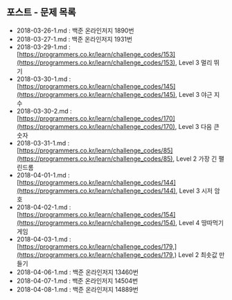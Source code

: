 ## 포스트 - 문제 목록

- 2018-03-26-1.md : 백준 온라인저지 1890번
- 2018-03-27-1.md : 백준 온라인저지 1931번
- 2018-03-29-1.md : [https://programmers.co.kr/learn/challenge_codes/153](https://programmers.co.kr/learn/challenge_codes/153), Level 3 멀리 뛰기
- 2018-03-30-1.md : [https://programmers.co.kr/learn/challenge_codes/145](https://programmers.co.kr/learn/challenge_codes/145), Level 3 야근 지수
- 2018-03-30-2.md : [https://programmers.co.kr/learn/challenge_codes/170](https://programmers.co.kr/learn/challenge_codes/170), Level 3 다음 큰 숫자
- 2018-03-31-1.md : [https://programmers.co.kr/learn/challenge_codes/85](https://programmers.co.kr/learn/challenge_codes/85), Level 2 가장 긴 팰린드롬
- 2018-04-01-1.md : [https://programmers.co.kr/learn/challenge_codes/144](https://programmers.co.kr/learn/challenge_codes/144), Level 3 시저 암호
- 2018-04-02-1.md : [https://programmers.co.kr/learn/challenge_codes/154](https://programmers.co.kr/learn/challenge_codes/154), Level 4 땅따먹기 게임
- 2018-04-03-1.md : [https://programmers.co.kr/learn/challenge_codes/179,](https://programmers.co.kr/learn/challenge_codes/179,) Level 2 최솟값 만들기
- 2018-04-06-1.md : 백준 온라인저지 13460번
- 2018-04-07-1.md : 백준 온라인저지 14504번
- 2018-04-08-1.md : 백준 온라인저지 14889번
